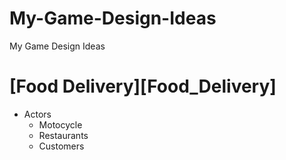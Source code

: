 # My-Game-Design-Ideas
My Game Design Ideas

# [Food Delivery][Food_Delivery]
* Actors
    * Motocycle
    * Restaurants
    * Customers
